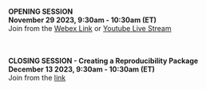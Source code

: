 <b> OPENING SESSION </b> </br>
<b>November 29 2023, 9:30am - 10:30am (ET) </b> </br>
Join from the  <a target="_blank" href={{site.data.course.LiveSessions.open_session.link}}>Webex Link</a> or <a target="_blank" href="https://www.youtube.com/watch?v=Hf5WKbz7TiI">Youtube Live Stream</a>

<br>
<br>
<b> CLOSING SESSION - Creating a Reproducibility Package</b> </br>
<b>December 13 2023, 9:30am - 10:30am (ET) </b></br>
Join from the  <a target="_blank"  href={{site.data.course.LiveSessions.closing_session.link}}>link</a>
